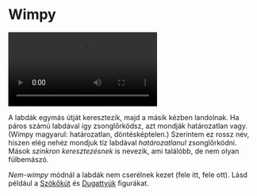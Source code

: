 # Wimpy

![fourwimpy](/videos/mp4/fourwimpy.mp4)

A labdák egymás útját keresztezik, majd a másik kézben landolnak. Ha páros számú labdával így zsonglőrködsz, azt mondják határozatlan vagy. (Wimpy magyarul: határozatlan, döntésképtelen.) Szerintem ez rossz név, hiszen elég nehéz mondjuk tíz labdával *határozatlanul* zsonglőrködni. Mások *szinkron keresztezésnek* is nevezik, ami találóbb, de nem olyan fülbemászó.

*Nem-wimpy* módnál a labdák nem cserélnek kezet (fele itt, fele ott). Lásd például a [Szökőkút](#szokokut-negy-labdaval-szinkron) és [Dugattyúk](#dugattyuk) figurákat.



